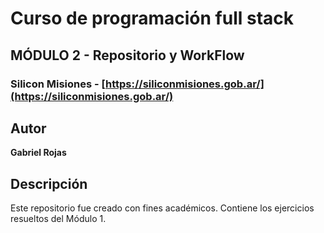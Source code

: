 # Curso de programación full stack

## MÓDULO 2 - Repositorio y WorkFlow

### Silicon Misiones - [https://siliconmisiones.gob.ar/](https://siliconmisiones.gob.ar/)

## Autor
**Gabriel Rojas**

## Descripción
Este repositorio fue creado con fines académicos. Contiene los ejercicios resueltos del Módulo 1.
